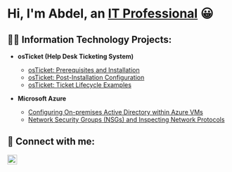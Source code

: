 <h1>Hi, I'm Abdel, an <a href="https://www.linkedin.com/in/abdel-b-893256362/">IT Professional</a> 😀</h1>

<h2>👨‍💻 Information Technology Projects:</h2>

- <b>osTicket (Help Desk Ticketing System)</b>
  - [osTicket: Prerequisites and Installation](https://github.com/joshmadakorcc/osticket-prereqs)
  - [osTicket: Post-Installation Configuration](https://github.com/joshmadakorcc/post-install-config)
  - [osTicket: Ticket Lifecycle Examples](https://github.com/joshmadakorcc/ticket-lifecycle)

- <b>Microsoft Azure</b>
  - [Configuring On-premises Active Directory within Azure VMs](https://github.com/joshmadakorcc/configure-ad)
  - [Network Security Groups (NSGs) and Inspecting Network Protocols](https://github.com/joshmadakorcc/azure-network-protocols)

<h2>🤳 Connect with me:</h2>

[<img align="left" alt="Abdel | LinkedIn" width="22px" src="https://img.icons8.com/ios-filled/50/FFFFFF/linkedin.png" />](https://www.linkedin.com/in/abdel-b-893256362/)
